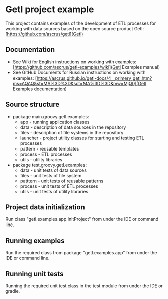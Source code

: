 # Getl project example
This project contains examples of the development of ETL processes for working with data sources based 
on the open source product Getl: [https://github.com/ascrus/getl](Getl)

## Documentation
* See Wiki for English instructions on working with examples: 
[https://github.com/ascrus/getl-examples/wiki](Getl Examples manual)
* See GitHub Documents for Russian instructions on working with examples:
[https://ascrus.github.io/getl-docs/4__primery_getl.htm?ms=AQAQ&st=MA%3D%3D&sct=MA%3D%3D&mw=MjQ0](Getl Examples documentation)

## Source structure
* package main.groovy.getl.examples:
    * app - running application classes
    * data - description of data sources in the repository
    * files - description of file systems in the repository
    * launcher - project utility classes for starting and testing ETL processes
    * pattern - reusable templates
    * process - ETL processes
    * utils - utility libraries
* package test.groovy.getl.examples:
    * data - unit tests of data sources
    * files - unit tests of file system
    * patttern - unit tests of reusable patterns
    * process - unit tests of ETL processes
    * utils - unit tests of utility libraries
    
## Project data initialization
Run class "getl.examples.app.InitProject" from under the IDE or command line.

## Running examples
Run the required class from package "getl.examples.app" from under the IDE or command line.

## Running unit tests
Running the required unit test class in the test module from under the IDE or gradle.
